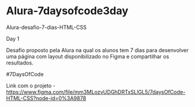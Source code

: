 # Alura-7daysofcode3day

Alura-desafio-7-dias-HTML-CSS

Day 1

Desafio proposto pela Alura na qual os alunos tem 7 dias para desenvolver uma página com layout disponibilizado no Figma e compartilhar os resultados.

#7DaysOfCode

Link com o projeto - https://www.figma.com/file/mm3MLozvUDGhDRTxSLlGL5/7daysOfCode-HTML-CSS?node-id=0%3A9878
